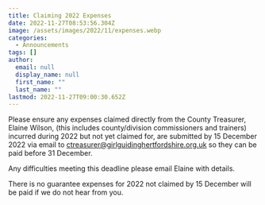 ```yaml
---
title: Claiming 2022 Expenses
date: 2022-11-27T08:53:56.304Z
image: /assets/images/2022/11/expenses.webp
categories:
  - Announcements
tags: []
author:
  email: null
  display_name: null
  first_name: ""
  last_name: ""
lastmod: 2022-11-27T09:00:30.652Z
---
```

Please ensure any expenses claimed directly from the County Treasurer, Elaine Wilson, (this includes county/division commissioners and trainers) incurred during 2022 but not yet claimed for, are submitted by 15 December 2022 via email to <ctreasurer@girlguidinghertfordshire.org.uk> so they can be paid before 31 December.

Any difficulties meeting this deadline please email Elaine with details.  

There is no guarantee expenses for 2022 not claimed by 15 December will be paid if we do not hear from you.
